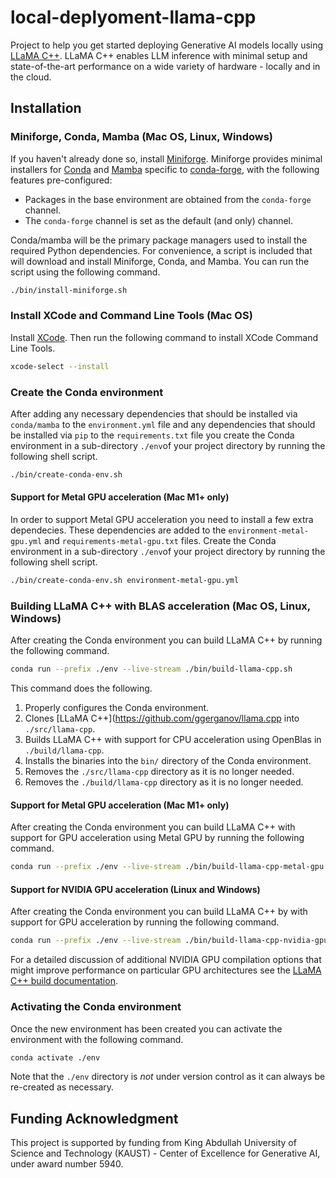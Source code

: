 # local-deplyoment-llama-cpp

Project to help you get started deploying Generative AI models locally using 
[LLaMA C++](https://github.com/ggerganov/llama.cpp). LLaMA C++ enables LLM inference with minimal setup and 
state-of-the-art performance on a wide variety of hardware - locally and in the cloud.

## Installation

### Miniforge, Conda, Mamba (Mac OS, Linux, Windows)

If you haven't already done so, install [Miniforge](https://github.com/conda-forge/miniforge). Miniforge provides 
minimal installers for [Conda](https://conda.io/) and [Mamba](https://github.com/mamba-org/mamba) specific to 
[conda-forge](https://conda-forge.org/), with the following features pre-configured:

   * Packages in the base environment are obtained from the `conda-forge` channel.
   * The `conda-forge` channel is set as the default (and only) channel.

Conda/mamba will be the primary package managers used to install the required Python dependencies. For 
convenience, a script is included that will download and install Miniforge, Conda, and Mamba. You can run the 
script using the following command.

```bash
./bin/install-miniforge.sh
```

### Install XCode and Command Line Tools (Mac OS)

Install [XCode](https://developer.apple.com/xcode/). Then run the following command to install XCode Command Line Tools.

```bash
xcode-select --install
```

### Create the Conda environment

After adding any necessary dependencies that should be installed via `conda/mamba` to the `environment.yml` file and any 
dependencies that should be installed via `pip` to the `requirements.txt` file you create the Conda environment in a 
sub-directory `./env`of your project directory by running the following shell script.

```bash
./bin/create-conda-env.sh
```

#### Support for Metal GPU acceleration (Mac M1+ only)

In order to support Metal GPU acceleration you need to install a few extra dependecies. These dependencies are added to the 
`environment-metal-gpu.yml` and `requirements-metal-gpu.txt` files. Create the Conda environment in a sub-directory `./env`of 
your project directory by running the following shell script.

```bash
./bin/create-conda-env.sh environment-metal-gpu.yml
```

### Building LLaMA C++ with BLAS acceleration (Mac OS, Linux, Windows)

After creating the Conda environment you can build LLaMA C++ by running the following command.

```bash
conda run --prefix ./env --live-stream ./bin/build-llama-cpp.sh
```

This command does the following.

1. Properly configures the Conda environment.
2. Clones [LLaMA C++](https://github.com/ggerganov/llama.cpp into `./src/llama-cpp`.
4. Builds LLaMA C++ with support for CPU acceleration using OpenBlas in `./build/llama-cpp`.
5. Installs the binaries into the `bin/` directory of the Conda environment.
6. Removes the `./src/llama-cpp` directory as it is no longer needed.
7. Removes the `./build/llama-cpp` directory as it is no longer needed.

#### Support for Metal GPU acceleration (Mac M1+ only)

After creating the Conda environment you can build LLaMA C++ with support for GPU acceleration 
using Metal GPU by running the following command.

```bash
conda run --prefix ./env --live-stream ./bin/build-llama-cpp-metal-gpu.sh
```

#### Support for NVIDIA GPU acceleration (Linux and Windows)

After creating the Conda environment you can build LLaMA C++ by with support for GPU acceleration 
by running the following command.

```bash
conda run --prefix ./env --live-stream ./bin/build-llama-cpp-nvidia-gpu.sh
```

For a detailed discussion of additional NVIDIA GPU compilation options that might improve performance 
on particular GPU architectures see the [LLaMA C++ build documentation](https://github.com/ggerganov/llama.cpp/blob/master/docs/build.md#cuda).
### Activating the Conda environment

Once the new environment has been created you can activate the environment with the following command.

```bash
conda activate ./env
```

Note that the `./env` directory is *not* under version control as it can always be re-created as 
necessary.

## Funding Acknowledgment

This project is supported by funding from King Abdullah University of Science and Technology (KAUST) - Center of Excellence for Generative AI, under award number 5940.
